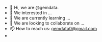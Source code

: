 - 👋 Hi, we are @gemdata.
- 👀 We interested in ...
- 🌱 We are currently learning ...
- 💞️ We are looking to collaborate on ...
- 📫 How to reach us: gemdata0@gmail.com
-

<!---
gemdata0/gemdata0 is a ✨ special ✨ repository because its `README.md` (this file) appears on your GitHub profile.
You can click the Preview link to take a look at your changes.
--->
